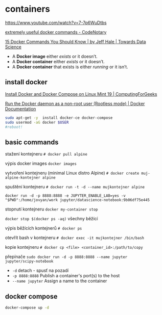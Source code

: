 # containers

<https://www.youtube.com/watch?v=7-7p6WuDtbs>

[extremely useful docker commands - CodeNotary](https://www.codenotary.com/blog/extremely-useful-docker-commands/)

[15 Docker Commands You Should Know | by Jeff Hale | Towards Data Science](https://towardsdatascience.com/15-docker-commands-you-should-know-970ea5203421)


* A **Docker image** either *exists* or it doesn’t.
* A **Docker container** either *exists* or it doesn’t.
* A **Docker container** that exists is either *running* or it isn’t.


## install docker

[Install Docker and Docker Compose on Linux Mint 19 | ComputingForGeeks](https://computingforgeeks.com/install-docker-and-docker-compose-on-linux-mint-19/)

[Run the Docker daemon as a non-root user (Rootless mode) | Docker Documentation](https://docs.docker.com/engine/security/rootless/)

```bash
sudo apt-get -y  install docker-ce docker-compose
sudo usermod -aG docker $USER
#reboot!
```

## basic commands

stažení kontejneru
`# docker pull alpine`

výpis docker images
`docker images`

vytvoření kontejneru (minimal Linux distro Alpine)
`# docker create muj-alpine-kontejner alpine`

spuštění kontejneru
`# docker run -t -d --name mujkontejner alpine`

`docker run -d -p 8888:8888 -e JUPYTER_ENABLE_LAB=yes -v "$PWD":/home/jovyan/work jupyter/datascience-notebook:9b06df75e445`

stopnutí kontejneru
`docker my-container stop`

`docker stop $(docker ps -aq)` všechny běžící

výpis běžících kontejnerů
`# docker ps`

otevřít bash v kontejneru
`# docker exec -it mujkontejner /bin/bash`

kopie kontejneru
`# docker cp <file> <container_id>:/path/to/copy`

přepínače
`sudo docker run -d -p 8888:8888 --name jupyter jupyter/scipy-notebook`
* `-d` detach - spusť na pozadí
* `-p 8888:8888` Publish a container's port(s) to the host
* `--name jupyter` Assign a name to the container

## docker compose
```bash
docker-compose up -d
```
